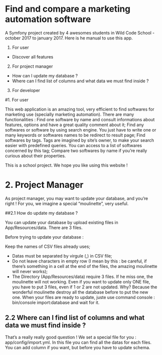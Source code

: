 Find and compare a marketing automation software
==================

A Symfony project created by 4 awesomes students in Wild Code School - october 2017 to january 2017.
Here is he manual to use this app. 

1. For user
- Discover all features
2. For project manager
- How can I update my database ? 
- Where can I find list of columns and what data we must find inside ? 

3. For developer

#1. For user

This web application is an amazing tool, very efficient to find softwares for marketing use (specially marketing automation). There are many functionalities :
Find one software by name and consult informations about features, options and have a great quality comment about it;
Find any softwares or software by using search engine. You just have to  write one or many keywords or softwares names to be redirect to result page;
Find softwares by tags. Tags are imagined by site’s owner, to make your search easier with predefined queries. You can access to a list of softwares concerned by this tag;
Compare two softwares by name if you’re really curious about their properties. 

This is a school project. We hope you like using this website !

# 2. Project Manager

As project manager, you may want to update your database, and you’re right ! For you, we imagine a special “moulinette”, very useful. 

##2.1 How do update my database ? 

You can update your database by upload existing files in App/Resources/data. There are 3 files. 

Before trying to update your database :

Keep the names of CSV files already uses;
- Datas must be separated by virgule (,) in CSV file;
- Do not leave characters in empty row (I mean by this : be careful, if there’s something in a cell at the end of the files, the amazing moulinette will never works);
- The Directory (App/Resources/data) require 3 files. If he miss one, the moulinette will not working. Even if you want to update only ONE file, you have to put 3 files, even if 1 or 2 are not updated. Why? Because the wonderful moulinette destroy all the database before to put the new one. 
When your files are ready to update, juste use command console : bin/console import:database and wait for it. 

## 2.2 Where can I find list of columns and what data we must find inside ? 

That’s a really really good question ! We set a special file for you : app/config/import.yml. 
In this file you can find all the datas for each files. You can add column if you want, but before you have to update schema. 

